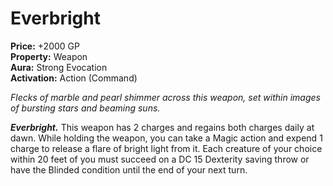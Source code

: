 # Everbright

**Price:** +2000 GP  
**Property:** Weapon  
**Aura:** Strong Evocation  
**Activation:** Action (Command)

*Flecks of marble and pearl shimmer across this weapon, set within images of bursting stars and beaming suns.*

***Everbright.*** This weapon has 2 charges and regains both charges daily at dawn. While holding the weapon, you can take a Magic action and expend 1 charge to release a flare of bright light from it. Each creature of your choice within 20 feet of you must succeed on a DC 15 Dexterity saving throw or have the Blinded condition until the end of your next turn.